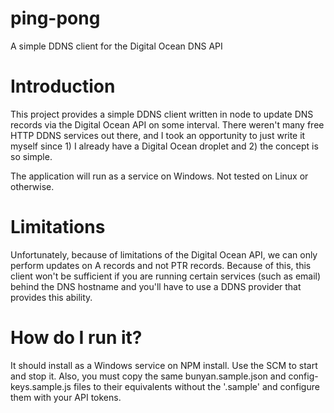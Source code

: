 # ping-pong
A simple DDNS client for the Digital Ocean DNS API

# Introduction
This project provides a simple DDNS client written in node to update DNS records via the Digital Ocean API
on some interval. There weren't many free HTTP DDNS services out there, and I took an opportunity to just write it myself
since 1) I already have a Digital Ocean droplet and 2) the concept is so simple.

The application will run as a service on Windows. Not tested on Linux or otherwise.

# Limitations
Unfortunately, because of limitations of the Digital Ocean API, we can only perform updates on A records and not PTR records.
Because of this, this client won't be sufficient if you are running certain services (such as email) behind the DNS hostname and you'll
have to use a DDNS provider that provides this ability.

# How do I run it?
It should install as a Windows service on NPM install. Use the SCM to start and stop it. Also, you must copy the same bunyan.sample.json and config-keys.sample.js files to their equivalents without the '.sample' and configure them with your API tokens. 